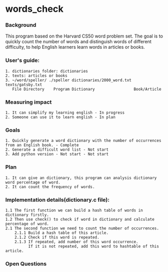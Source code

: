 # words_check
### Background
This program based on the Harvard CS50 word problem set. The goal is to quickly count the number of words and 
distinguish words of different difficulty, to help English learners learn words in articles or books.

### User's guide:
    1. dictionaries folder: dictionaries
    2. texts: articles or books
    3. ~/word/speller/ ./speller dictionaries/2000_word.txt texts/gatsby.txt 
       File Directory    Program Dictionary                 Book/Article

### Measuring impact
    1. It can simplify my learning english - In progress
    2. Someone can use it to learn english - In plan

### Goals
    1. Quickly generate a word dictionary with the number of occurrences from an English book. - Complete
    2. Generate a difficult word list - Not start
    3. Add python version - Not start - Not start

### Plan
    1. It can give an dictionary, this program can analysis dictionary word percentage of word.
    2. It can count the frequency of words.

### Implementation details(dictionary.c file):
    1.1 The first function we can build a hash table of words in dictionary firstly.
    1.2 Then use check() to check if word in dictionary and calculate percentage of word.
    2.1 The second function we need to count the number of occurrences.
        2.1.1 Build a hash table of this article.
        2.1.2 Check if this word is repeated.
        2.1.3 If repeated, add number of this word occurrence.
              If it is not repeated, add this word to hashtable of this article.

### Open Questions
